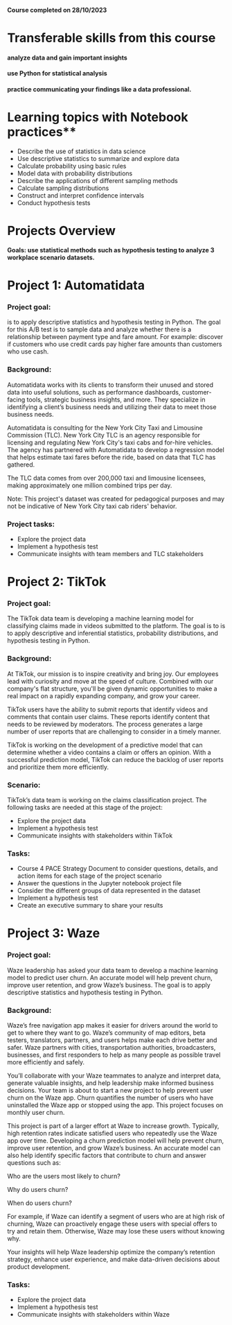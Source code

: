 **Course completed on 28/10/2023**
# Transferable skills from this course
#### analyze data and gain important insights
#### use Python for statistical analysis
#### practice communicating your findings like a data professional.
# Learning topics with Notebook practices**
- Describe the use of statistics in data science
- Use descriptive statistics to summarize and explore data
- Calculate probability using basic rules
- Model data with probability distributions
- Describe the applications of different sampling methods
- Calculate sampling distributions
- Construct and interpret confidence intervals
- Conduct hypothesis tests


# Projects Overview
**Goals: use statistical methods such as hypothesis testing to analyze 3 workplace scenario datasets.**

# Project 1: Automatidata
### Project goal: 
is to apply descriptive statistics and hypothesis testing in Python. The goal for this A/B test is to sample data and analyze whether there is a relationship between payment type and fare amount. For example: discover if customers who use credit cards pay higher fare amounts than customers who use cash.
### Background: 
Automatidata works with its clients to transform their unused and stored data into useful solutions, such as performance dashboards, customer-facing tools, strategic business insights, and more. They specialize in identifying a client’s business needs and utilizing their data to meet those business needs. 

Automatidata is consulting for the New York City Taxi and Limousine Commission (TLC). New York City TLC is an agency responsible for licensing and regulating New York City's taxi cabs and for-hire vehicles. The agency has partnered with Automatidata to develop a regression model that helps estimate taxi fares before the ride, based on data that TLC has gathered. 

The TLC data comes from over 200,000 taxi and limousine licensees, making approximately one million combined trips per day. 

Note: This project's dataset was created for pedagogical purposes and may not be indicative of New York City taxi cab riders' behavior.

### Project tasks:
- Explore the project data
- Implement a hypothesis test
- Communicate insights with team members and TLC stakeholders

# Project 2: TikTok 
### Project goal:
The TikTok data team is developing a machine learning model for classifying claims made in videos submitted to the platform. The goal is to is to apply descriptive and inferential statistics, probability distributions, and hypothesis testing in Python.

### Background: 
At TikTok, our mission is to inspire creativity and bring joy. Our employees lead with curiosity and move at the speed of culture. Combined with our company's flat structure, you'll be given dynamic opportunities to make a real impact on a rapidly expanding company, and grow your career.

TikTok users have the ability to submit reports that identify videos and comments that contain user claims. These reports identify content that needs to be reviewed by moderators. The process generates a large number of user reports that are challenging to consider in a timely manner. 

TikTok is working on the development of a predictive model that can determine whether a video contains a claim or offers an opinion. With a successful prediction model, TikTok can reduce the backlog of user reports and prioritize them more efficiently.
### Scenario:
TikTok’s data team is working on the claims classification project. The following tasks are needed at this stage of the project:
- Explore the project data
- Implement a hypothesis test
- Communicate insights with stakeholders within TikTok
### Tasks: 
- Course 4 PACE Strategy Document to consider questions, details, and action items for each stage of the project scenario
- Answer the questions in the Jupyter notebook project file
- Consider the different groups of data represented in the dataset
- Implement a hypothesis test
- Create an executive summary to share your results 

# Project 3: Waze
### Project goal:
Waze leadership has asked your data team to develop a machine learning model to predict user churn. An accurate model will help prevent churn, improve user retention, and grow Waze’s business. The goal is to apply descriptive statistics and hypothesis testing in Python.
### Background: 
Waze’s free navigation app makes it easier for drivers around the world to get to where they want to go. Waze’s community of map editors, beta testers, translators, partners, and users helps make each drive better and safer. Waze partners with cities, transportation authorities, broadcasters, businesses, and first responders to help as many people as possible travel more efficiently and safely. 

You’ll collaborate with your Waze teammates to analyze and interpret data, generate valuable insights, and help leadership make informed business decisions. Your team is about to start a new project to help prevent user churn on the Waze app. Churn quantifies the number of users who have uninstalled the Waze app or stopped using the app. This project focuses on monthly user churn. 

This project is part of a larger effort at Waze to increase growth. Typically, high retention rates indicate satisfied users who repeatedly use the Waze app over time. Developing a churn prediction model will help prevent churn, improve user retention, and grow Waze’s business. An accurate model can also help identify specific factors that contribute to churn and answer questions such as: 

Who are the users most likely to churn?

Why do users churn? 

When do users churn? 

For example, if Waze can identify a segment of users who are at high risk of churning, Waze can proactively engage these users with special offers to try and retain them. Otherwise, Waze may lose these users without knowing why. 

Your insights will help Waze leadership optimize the company’s retention strategy, enhance user experience, and make data-driven decisions about product development.
### Tasks: 
- Explore the project data
- Implement a hypothesis test
- Communicate insights with stakeholders within Waze
